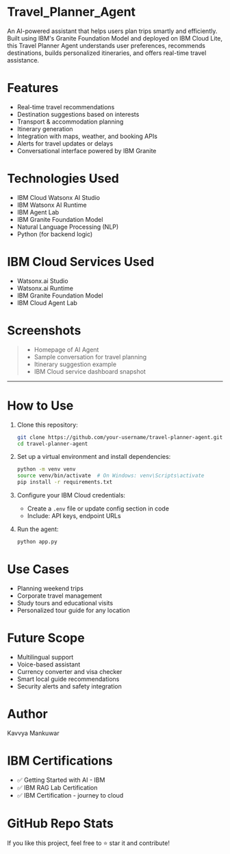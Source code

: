# Travel_Planner_Agent

An AI-powered assistant that helps users plan trips smartly and efficiently. Built using IBM's Granite Foundation Model and deployed on IBM Cloud Lite, this Travel Planner Agent understands user preferences, recommends destinations, builds personalized itineraries, and offers real-time travel assistance.

# Features

-  Real-time travel recommendations
-  Destination suggestions based on interests
-  Transport & accommodation planning
-  Itinerary generation
-  Integration with maps, weather, and booking APIs
-  Alerts for travel updates or delays
-  Conversational interface powered by IBM Granite

# Technologies Used

- IBM Cloud Watsonx AI Studio
- IBM Watsonx AI Runtime
- IBM Agent Lab
- IBM Granite Foundation Model
- Natural Language Processing (NLP)
- Python (for backend logic)

# IBM Cloud Services Used

- Watsonx.ai Studio  
- Watsonx.ai Runtime  
- IBM Granite Foundation Model  
- IBM Cloud Agent Lab  

# Screenshots

  
> - Homepage of AI Agent  
> - Sample conversation for travel planning  
> - Itinerary suggestion example  
> - IBM Cloud service dashboard snapshot  

---

# How to Use

1. Clone this repository:
    ```bash
    git clone https://github.com/your-username/travel-planner-agent.git
    cd travel-planner-agent
    ```

2. Set up a virtual environment and install dependencies:
    ```bash
    python -m venv venv
    source venv/bin/activate  # On Windows: venv\Scripts\activate
    pip install -r requirements.txt
    ```

3. Configure your IBM Cloud credentials:
    - Create a `.env` file or update config section in code
    - Include: API keys, endpoint URLs

4. Run the agent:
    ```bash
    python app.py
    ```

# Use Cases

- Planning weekend trips
- Corporate travel management
- Study tours and educational visits
- Personalized tour guide for any location

# Future Scope

-  Multilingual support
-  Voice-based assistant
-  Currency converter and visa checker
-  Smart local guide recommendations
-  Security alerts and safety integration


# Author

Kavvya Mankuwar 


# IBM Certifications

- ✅ Getting Started with AI - IBM
- ✅ IBM RAG Lab Certification
- ✅ IBM  Certification - journey to cloud  

# GitHub Repo Stats

If you like this project, feel free to ⭐ star it and contribute!

